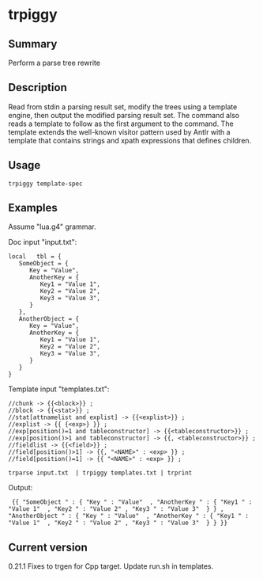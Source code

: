 # trpiggy

## Summary

Perform a parse tree rewrite

## Description

Read from stdin a parsing result set, modify the trees using a template engine, then
output the modified parsing result set. The command also reads a template to follow
as the first argument to the command. The template extends the well-known visitor
pattern used by Antlr with a template that contains strings and xpath expressions
that defines children.

## Usage

    trpiggy template-spec

## Examples

Assume "lua.g4" grammar.

Doc input "input.txt":
```
local   tbl = {
   SomeObject = {
      Key = "Value",
      AnotherKey = {
         Key1 = "Value 1",
         Key2 = "Value 2",
         Key3 = "Value 3",
      }
   },
   AnotherObject = {
      Key = "Value",
      AnotherKey = {
         Key1 = "Value 1",
         Key2 = "Value 2",
         Key3 = "Value 3",
      }
   }
}
```
Template input "templates.txt":
```
//chunk -> {{<block>}} ;
//block -> {{<stat>}} ;
//stat[attnamelist and explist] -> {{<explist>}} ;
//explist -> {{ {<exp>} }} ;
//exp[position()=1 and tableconstructor] -> {{<tableconstructor>}} ;
//exp[position()>1 and tableconstructor] -> {{, <tableconstructor>}} ;
//fieldlist -> {{<field>}} ;
//field[position()>1] -> {{, "<NAME>" : <exp> }} ;
//field[position()=1] -> {{ "<NAME>" : <exp> }} ;
```

    trparse input.txt  | trpiggy templates.txt | trprint

Output:
```
 {{ "SomeObject " : { "Key " : "Value"  , "AnotherKey " : { "Key1 " : "Value 1"  , "Key2 " : "Value 2" , "Key3 " : "Value 3"  } } , "AnotherObject " : { "Key " : "Value"  , "AnotherKey " : { "Key1 " : "Value 1"  , "Key2 " : "Value 2" , "Key3 " : "Value 3"  } } }}
```

## Current version

0.21.1 Fixes to trgen for Cpp target. Update run.sh in templates.
